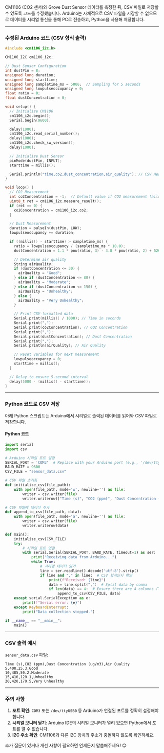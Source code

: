 CM1106 (CO2 센서)와 Grove Dust Sensor 데이터를 측정한 뒤, CSV 파일로 저장할 수 있도록 코드를 수정했습니다. Arduino는 자체적으로 CSV 파일을 저장할 수 없으므로 데이터를 시리얼 통신을 통해 PC로 전송하고, Python을 사용해 저장합니다.

---

### **수정된 Arduino 코드 (CSV 형식 출력)**

```cpp
#include <cm1106_i2c.h>

CM1106_I2C cm1106_i2c;

// Dust Sensor Configuration
int dustPin = 8;
unsigned long duration;
unsigned long starttime;
unsigned long sampletime_ms = 5000;  // Sampling for 5 seconds
unsigned long lowpulseoccupancy = 0;
float ratio = 0;
float dustConcentration = 0;

void setup() {
  // Initialize CM1106
  cm1106_i2c.begin();
  Serial.begin(9600);

  delay(1000);
  cm1106_i2c.read_serial_number();
  delay(1000);
  cm1106_i2c.check_sw_version();
  delay(1000);

  // Initialize Dust Sensor
  pinMode(dustPin, INPUT);
  starttime = millis();

  Serial.println("time,co2,dust_concentration,air_quality"); // CSV Header
}

void loop() {
  // CO2 Measurement
  int co2Concentration = -1;  // Default value if CO2 measurement fails
  uint8_t ret = cm1106_i2c.measure_result();
  if (ret == 0) {
    co2Concentration = cm1106_i2c.co2;
  }

  // Dust Measurement
  duration = pulseIn(dustPin, LOW);
  lowpulseoccupancy += duration;

  if ((millis() - starttime) > sampletime_ms) {
    ratio = lowpulseoccupancy / (sampletime_ms * 10.0);
    dustConcentration = 1.1 * pow(ratio, 3) - 3.8 * pow(ratio, 2) + 520 * ratio + 0.62; // Unit: ug/m3

    // Determine air quality
    String airQuality;
    if (dustConcentration <= 30) {
      airQuality = "Good";
    } else if (dustConcentration <= 80) {
      airQuality = "Moderate";
    } else if (dustConcentration <= 150) {
      airQuality = "Unhealthy";
    } else {
      airQuality = "Very Unhealthy";
    }

    // Print CSV-formatted data
    Serial.print(millis() / 1000); // Time in seconds
    Serial.print(",");
    Serial.print(co2Concentration); // CO2 Concentration
    Serial.print(",");
    Serial.print(dustConcentration); // Dust Concentration
    Serial.print(",");
    Serial.println(airQuality); // Air Quality

    // Reset variables for next measurement
    lowpulseoccupancy = 0;
    starttime = millis();
  }

  // Delay to ensure 5-second interval
  delay(5000 - (millis() - starttime));
}
```

---

### **Python 코드로 CSV 저장**

아래 Python 스크립트는 Arduino에서 시리얼로 출력된 데이터를 읽어와 CSV 파일로 저장합니다.

#### **Python 코드**
```python
import serial
import csv

# Arduino 시리얼 포트 설정
SERIAL_PORT = 'COM3'  # Replace with your Arduino port (e.g., '/dev/ttyUSB0' or 'COM3')
BAUD_RATE = 9600
CSV_FILE = "sensor_data.csv"

# CSV 파일 초기화
def initialize_csv(file_path):
    with open(file_path, mode='w', newline='') as file:
        writer = csv.writer(file)
        writer.writerow(["Time (s)", "CO2 (ppm)", "Dust Concentration (ug/m3)", "Air Quality"])  # Header

# CSV 파일에 데이터 추가
def append_to_csv(file_path, data):
    with open(file_path, mode='a', newline='') as file:
        writer = csv.writer(file)
        writer.writerow(data)

def main():
    initialize_csv(CSV_FILE)
    try:
        # 시리얼 포트 연결
        with serial.Serial(SERIAL_PORT, BAUD_RATE, timeout=1) as ser:
            print("Receiving data from Arduino...")
            while True:
                # 시리얼 데이터 읽기
                line = ser.readline().decode('utf-8').strip()
                if line and "," in line:  # CSV 형식인지 확인
                    print(f"Received: {line}")
                    data = line.split(",")  # Split data by comma
                    if len(data) == 4:  # Ensure there are 4 columns (Time, CO2, Dust, Air Quality)
                        append_to_csv(CSV_FILE, data)
    except serial.SerialException as e:
        print(f"Serial error: {e}")
    except KeyboardInterrupt:
        print("Data collection stopped.")

if __name__ == "__main__":
    main()
```

---

### **CSV 출력 예시**

`sensor_data.csv` 파일:
```csv
Time (s),CO2 (ppm),Dust Concentration (ug/m3),Air Quality
5,400,25.3,Good
10,405,50.2,Moderate
15,410,120.1,Unhealthy
20,420,170.5,Very Unhealthy
```

---

### **주의 사항**
1. **포트 확인**: `COM3` 또는 `/dev/ttyUSB0` 등 Arduino가 연결된 포트를 정확히 설정해야 합니다.
2. **시리얼 모니터 닫기**: Arduino IDE의 시리얼 모니터가 열려 있으면 Python에서 포트를 열 수 없습니다.
3. **I2C 주소 확인**: CM1106과 다른 I2C 장치의 주소가 충돌하지 않도록 확인하세요.

추가 질문이 있거나 개선 사항이 필요하면 언제든지 말씀해주세요! 😊

